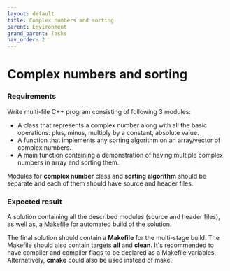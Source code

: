 ```yaml
---
layout: default
title: Complex numbers and sorting
parent: Environment
grand_parent: Tasks
nav_order: 2
---
```


# Complex numbers and sorting

### Requirements 

Write multi-file C++ program consisting of following 3 modules:
- A class that represents a complex number along with all the basic operations: plus, minus, multiply by a constant, absolute value. 
- A function that implements any sorting algorithm on an array/vector of complex numbers.
- A main function containing a demonstration of having multiple complex numbers in array and sorting them.

Modules for **complex number** class and **sorting algorithm** should be separate and each of them should have source and header files.

### Expected result

A solution containing all the described modules (source and header files), as well as, a Makefile for automated build of the solution. 

The final solution should contain a **Makefile** for the multi-stage build. The Makefile should also contain targets **all** and **clean**. It's recommended to have compiler and compiler flags to be declared as a Makefile variables. Alternatively, **cmake** could also be used instead of make. 